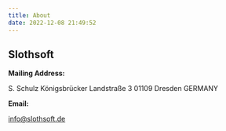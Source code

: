 ```yaml
---
title: About
date: 2022-12-08 21:49:52
---
```


## Slothsoft

**Mailing Address:** 

S. Schulz
Königsbrücker Landstraße 3
01109 Dresden
GERMANY

**Email:**

info@slothsoft.de